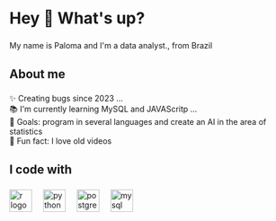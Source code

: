 <h1 align="left">Hey 👋 What's up?</h1>

###

<p align="left">My name is Paloma and I'm a data analyst., from Brazil</p>

###

<h2 align="left">About me</h2>

###

<p align="left">✨ Creating bugs since 2023 ...<br>📚 I'm currently learning MySQL and JAVAScritp ...<br>🎯 Goals: program in several languages ​​and create an AI in the area of ​​statistics<br>🎲 Fun fact: I love old videos</p>

###

<h2 align="left">I code with</h2>

###

<div align="left">
  <img src="https://cdn.jsdelivr.net/gh/devicons/devicon/icons/r/r-original.svg" height="40" alt="r logo"  />
  <img width="12" />
  <img src="https://cdn.jsdelivr.net/gh/devicons/devicon/icons/python/python-original.svg" height="40" alt="python logo"  />
  <img width="12" />
  <img src="https://cdn.jsdelivr.net/gh/devicons/devicon/icons/postgresql/postgresql-original.svg" height="40" alt="postgresql logo"  />
  <img width="12" />
  <img src="https://cdn.jsdelivr.net/gh/devicons/devicon/icons/mysql/mysql-original.svg" height="40" alt="mysql logo"  />
</div>

